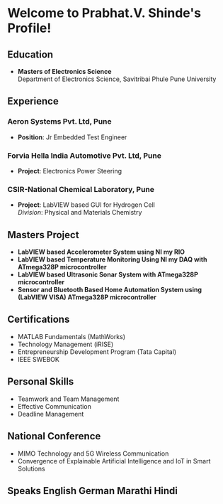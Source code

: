 # Welcome to Prabhat.V. Shinde's Profile!

## Education
- **Masters of Electronics Science**  
  Department of Electronics Science, Savitribai Phule Pune University
  
## Experience
### Aeron Systems Pvt. Ltd, Pune
- **Position**: Jr Embedded Test Engineer  
 
### Forvia Hella India Automotive Pvt. Ltd, Pune
- **Project**: Electronics Power Steering  
  
### CSIR-National Chemical Laboratory, Pune
- **Project**: LabVIEW based GUI for Hydrogen Cell   
  *Division*: Physical and Materials Chemistry  

## Masters Project
- **LabVIEW based Accelerometer System using NI my RIO**  
- **LabVIEW based Temperature Monitoring Using NI my DAQ with ATmega328P microcontroller**
- **LabVIEW based Ultrasonic Sonar System with ATmega328P microcontroller**
- **Sensor and Bluetooth Based Home Automation System using (LabVIEW VISA) ATmega328P microcontroller**
 
## Certifications
- MATLAB Fundamentals (MathWorks)
- Technology Management (iRISE)
- Entrepreneurship Development Program (Tata Capital)
- IEEE SWEBOK

## Personal Skills
- Teamwork and Team Management
- Effective Communication
- Deadline Management

## National Conference
- MIMO Technology and 5G Wireless Communication
- Convergence of Explainable Artificial Intelligence and IoT in Smart Solutions

## Speaks English German Marathi Hindi  

